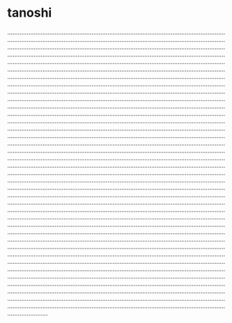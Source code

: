 # tanoshi
...............................................................................................................................................................................................................................................................................................................................................................................................................................................................................................................................................................................................................................................................................................................................................................................................................................................................................................................................................................................................................................................................................................................................................................................................................................................................................................................................................................................................................................................................................................................................................................................................................................................................................................................................................................................................................................................................................................................................................................................................................................................................................................................................................................................................................................................................................................................................................................................................................................................................................................................................................................................................................................................................................................................................................................................................................................................................................................................................................................................................................................................................................................................................................................................................................................................................................................................................................................................................................................................................................................................................................................................................................................................................................................................................................................................................................................................................................................................................................................................................................................................................................................................................................................................................................................................................................................................................................................................................................................................................................................................................................................................................................................................................................................................................................................................................................................................................................................................................